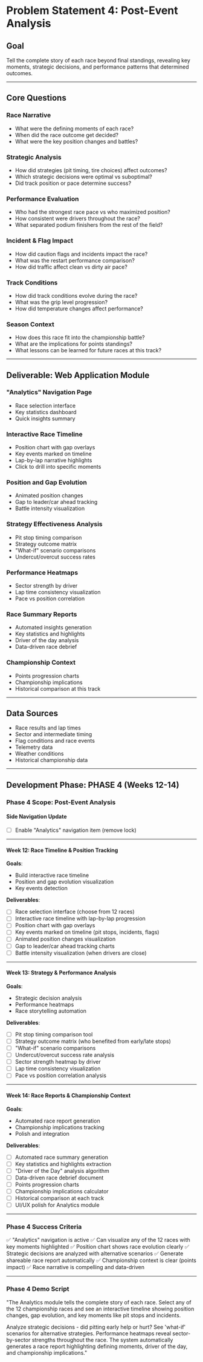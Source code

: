 # Problem Statement 4: Post-Event Analysis

## Goal
Tell the complete story of each race beyond final standings, revealing key moments, strategic decisions, and performance patterns that determined outcomes.

---

## Core Questions

### Race Narrative
- What were the defining moments of each race?
- When did the race outcome get decided?
- What were the key position changes and battles?

### Strategic Analysis
- How did strategies (pit timing, tire choices) affect outcomes?
- Which strategic decisions were optimal vs suboptimal?
- Did track position or pace determine success?

### Performance Evaluation
- Who had the strongest race pace vs who maximized position?
- How consistent were drivers throughout the race?
- What separated podium finishers from the rest of the field?

### Incident & Flag Impact
- How did caution flags and incidents impact the race?
- What was the restart performance comparison?
- How did traffic affect clean vs dirty air pace?

### Track Conditions
- How did track conditions evolve during the race?
- What was the grip level progression?
- How did temperature changes affect performance?

### Season Context
- How does this race fit into the championship battle?
- What are the implications for points standings?
- What lessons can be learned for future races at this track?

---

## Deliverable: Web Application Module

### "Analytics" Navigation Page
- Race selection interface
- Key statistics dashboard
- Quick insights summary

### Interactive Race Timeline
- Position chart with gap overlays
- Key events marked on timeline
- Lap-by-lap narrative highlights
- Click to drill into specific moments

### Position and Gap Evolution
- Animated position changes
- Gap to leader/car ahead tracking
- Battle intensity visualization

### Strategy Effectiveness Analysis
- Pit stop timing comparison
- Strategy outcome matrix
- "What-if" scenario comparisons
- Undercut/overcut success rates

### Performance Heatmaps
- Sector strength by driver
- Lap time consistency visualization
- Pace vs position correlation

### Race Summary Reports
- Automated insights generation
- Key statistics and highlights
- Driver of the day analysis
- Data-driven race debrief

### Championship Context
- Points progression charts
- Championship implications
- Historical comparison at this track

---

## Data Sources
- Race results and lap times
- Sector and intermediate timing
- Flag conditions and race events
- Telemetry data
- Weather conditions
- Historical championship data

---

## Development Phase: PHASE 4 (Weeks 12-14)

### Phase 4 Scope: Post-Event Analysis

#### Side Navigation Update
- [ ] Enable "Analytics" navigation item (remove lock)

---

#### Week 12: Race Timeline & Position Tracking

**Goals**:
- Build interactive race timeline
- Position and gap evolution visualization
- Key events detection

**Deliverables**:
- [ ] Race selection interface (choose from 12 races)
- [ ] Interactive race timeline with lap-by-lap progression
- [ ] Position chart with gap overlays
- [ ] Key events marked on timeline (pit stops, incidents, flags)
- [ ] Animated position changes visualization
- [ ] Gap to leader/car ahead tracking charts
- [ ] Battle intensity visualization (when drivers are close)

---

#### Week 13: Strategy & Performance Analysis

**Goals**:
- Strategic decision analysis
- Performance heatmaps
- Race storytelling automation

**Deliverables**:
- [ ] Pit stop timing comparison tool
- [ ] Strategy outcome matrix (who benefited from early/late stops)
- [ ] "What-if" scenario comparisons
- [ ] Undercut/overcut success rate analysis
- [ ] Sector strength heatmap by driver
- [ ] Lap time consistency visualization
- [ ] Pace vs position correlation analysis

---

#### Week 14: Race Reports & Championship Context

**Goals**:
- Automated race report generation
- Championship implications tracking
- Polish and integration

**Deliverables**:
- [ ] Automated race summary generation
- [ ] Key statistics and highlights extraction
- [ ] "Driver of the Day" analysis algorithm
- [ ] Data-driven race debrief document
- [ ] Points progression charts
- [ ] Championship implications calculator
- [ ] Historical comparison at each track
- [ ] UI/UX polish for Analytics module

---

### Phase 4 Success Criteria

✅ "Analytics" navigation is active
✅ Can visualize any of the 12 races with key moments highlighted
✅ Position chart shows race evolution clearly
✅ Strategic decisions are analyzed with alternative scenarios
✅ Generate shareable race report automatically
✅ Championship context is clear (points impact)
✅ Race narrative is compelling and data-driven

---

### Phase 4 Demo Script

"The Analytics module tells the complete story of each race. Select any of the 12 championship races and see an interactive timeline showing position changes, gap evolution, and key moments like pit stops and incidents.

Analyze strategic decisions - did pitting early help or hurt? See 'what-if' scenarios for alternative strategies. Performance heatmaps reveal sector-by-sector strengths throughout the race. The system automatically generates a race report highlighting defining moments, driver of the day, and championship implications."
